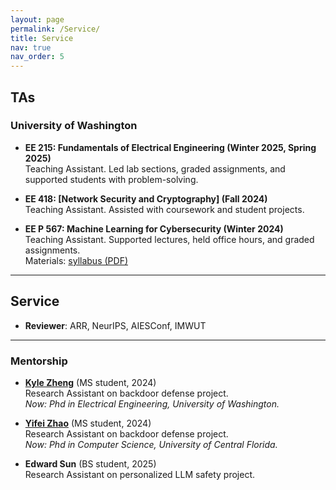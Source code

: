 ```yaml
---
layout: page
permalink: /Service/
title: Service
nav: true
nav_order: 5
---
```


## TAs

### University of Washington
- **EE 215: Fundamentals of Electrical Engineering (Winter 2025, Spring 2025)**  
  Teaching Assistant. Led lab sections, graded assignments, and supported students with problem-solving.

- **EE 418: [Network Security and Cryptography] (Fall 2024)**  
  Teaching Assistant. Assisted with coursework and student projects. 

- **EE P 567: Machine Learning for Cybersecurity (Winter 2024)**  
  Teaching Assistant. Supported lectures, held office hours, and graded assignments.  
  Materials: [syllabus (PDF)](/assets/files/EE-P-567-Final-Syllabus.pdf)
  
---

## Service

- **Reviewer**: ARR, NeurIPS, AIESConf, IMWUT

---

### Mentorship

- **[Kyle Zheng](/https://scholar.google.com/citations?user=6kkyR1wAAAAJ&hl=en)** (MS student, 2024)  
  Research Assistant on backdoor defense project.  
  *Now: Phd in Electrical Engineering, University of Washington.*  

- **[Yifei Zhao](https://www.linkedin.com/in/yifei-zhao2002/)** (MS student, 2024)  
  Research Assistant on backdoor defense project.  
  *Now: Phd in Computer Science, University of Central Florida.*  

- **Edward Sun** (BS student, 2025)  
  Research Assistant on personalized LLM safety project.  
